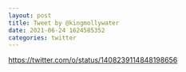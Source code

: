 ```yaml
--- 
layout: post 
title: Tweet by @kingmollywater 
date: 2021-06-24 1624585352 
categories: twitter 
--- 
```

https://twitter.com/o/status/1408239114848198656